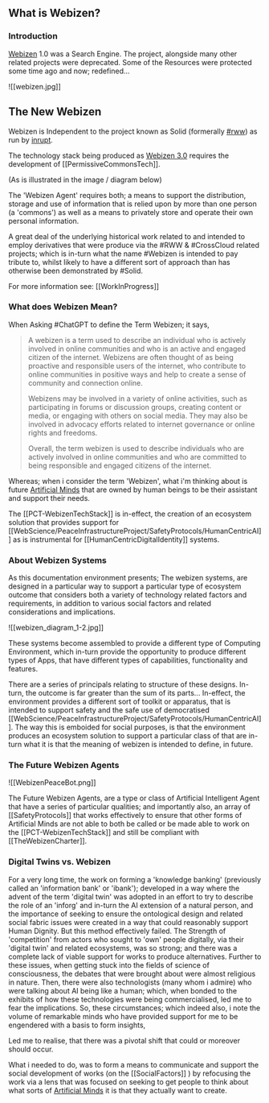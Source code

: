 ## What is Webizen?

### Introduction

[Webizen](https://github.com/linkeddata/webizen) 1.0 was a Search Engine. The project, alongside many other related projects were deprecated.  Some of the Resources were protected some time ago and now; redefined...

![[webizen.jpg]]

## The New Webizen
Webizen is Independent to the project known as Solid (formerally [#rww](https://www.w3.org/community/rww/)) as run by [inrupt](https://www.inrupt.com). 

The technology stack being produced as [Webizen 3.0](https://devdocs.webizen.org/WebizenTechStack/Webizen3.0/) requires the development of  [[PermissiveCommonsTech]]. 

(As is illustrated in the image / diagram below)

The 'Webizen Agent' requires both; a means to support the distribution, storage and use of information that is relied upon by more than one person (a 'commons') as well as a means to privately store and operate their own personal information.  

A great deal of the underlying historical work related to and intended to employ derivatives that were produce via the #RWW & #CrossCloud related projects; which is in-turn what the name #Webizen is intended to pay tribute to, whilst likely to have a different sort of approach than has otherwise been demonstrated by #Solid.  

For more information see: [[WorkInProgress]]


### What does Webizen Mean?

When Asking #ChatGPT to define the Term Webizen; it says,

>A webizen is a term used to describe an individual who is actively involved in online communities and who is an active and engaged citizen of the internet. Webizens are often thought of as being proactive and responsible users of the internet, who contribute to online communities in positive ways and help to create a sense of community and connection online.
>
>Webizens may be involved in a variety of online activities, such as participating in forums or discussion groups, creating content or media, or engaging with others on social media. They may also be involved in advocacy efforts related to internet governance or online rights and freedoms.
>
>Overall, the term webizen is used to describe individuals who are actively involved in online communities and who are committed to being responsible and engaged citizens of the internet.

Whereas; when i consider the term 'Webizen', what i'm thinking about is future [Artificial Minds](https://devdocs.webizen.org/SocialFactors/WebScience/ArtificialMinds/) that are owned by human beings to be their assistant and support their needs. 

The [[PCT-WebizenTechStack]] is in-effect, the creation of an ecosystem solution that provides support for [[WebScience/PeaceInfrastructureProject/SafetyProtocols/HumanCentricAI]] as is instrumental for [[HumanCentricDigitalIdentity]] systems.

### About Webizen Systems
As this documentation environment presents; The webizen systems, are designed in a particular way to support a particular type of ecosystem outcome that considers both a variety of technology related factors and requirements, in addition to various social factors and related considerations and implications. 

![[webizen_diagram_1-2.jpg]]

These systems become assembled to provide a different type of Computing Environment, which in-turn provide the opportunity to produce different types of Apps, that have different types of capabilities, functionality and features. 

There are a series of principals relating to structure of these designs.  In-turn, the outcome is far greater than the sum of its parts...  In-effect, the environment provides a different sort of toolkit or apparatus, that is intended to support safety and the safe use of democratised [[WebScience/PeaceInfrastructureProject/SafetyProtocols/HumanCentricAI]].   The way this is emboided for social purposes, is that the environment produces an ecosystem solution to support a particular class of  that are in-turn what it is that the meaning of webizen is intended to define, in future. 

### The Future Webizen Agents

![[WebizenPeaceBot.png]]

The Future Webizen Agents, are a type or class of Artificial Intelligent Agent that have a series of particular qualities; and importantly also, an array of [[SafetyProtocols]] that works effectively to ensure that other forms of Artificial Minds are not able to both be called or be made able to work on the [[PCT-WebizenTechStack]] and still be compliant with [[TheWebizenCharter]].

### Digital Twins vs. Webizen

For a very long time, the work on forming a 'knowledge banking' (previously called an 'information bank' or 'ibank'); developed in a way where the advent of the term 'digital twin' was adopted in an effort to try to describe the role of an 'inforg' and in-turn the AI extension of a natural person, and the importance of seeking to ensure the ontological design and related social fabric issues were created in a way that could reasonably support Human Dignity.  But this method effectively failed.  The Strength of 'competition' from actors who sought to 'own' people digitally, via their 'digital twin' and related ecosystems, was so strong; and there was a complete lack of viable support for works to produce alternatives.  Further to these issues, when getting stuck into the fields of science of consciousness, the debates that were brought about were almost religious in nature.  Then, there were also technologists (many whom i admire) who were talking about AI being like a human; which, when bonded to the exhibits of how these technologies were being commercialised, led me to fear the implications.   So, these circumstances; which indeed also, i note the volume of remarkable minds who have provided support for me to be engendered with a basis to form insights,

Led me to realise, that there was a pivotal shift that could or moreover should occur. 

What i needed to do, was to form a means to communicate and support the social development of works (on the [[SocialFactors]] ) by refocusing the work via a lens that was focused on seeking to get people to think about what sorts of  [Artificial Minds](https://devdocs.webizen.org/SocialFactors/WebScience/ArtificialMinds/) it is that they actually want to create.  